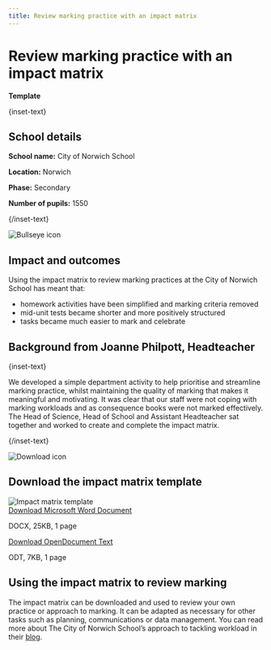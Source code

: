 ```yaml
---
title: Review marking practice with an impact matrix
---
```


# Review marking practice with an impact matrix

<strong class="govuk-tag">Template</strong>

{inset-text}

## School details

**School name:** City of Norwich School

**Location:** Norwich

**Phase:** Secondary

**Number of pupils:** 1550

{/inset-text}

<div class="govuk-grid-row dfe-width-container">
  <div class="govuk-grid-column-full">
    <div class="info-box">
      <div class="info-box__corner">
        <img src="/assets/images/bullseye.svg" alt="Bullseye icon">
      </div>
      <h2 class="govuk-heading-m">
        Impact and outcomes
      </h2>
      <p>
         Using the impact matrix to review marking practices at the City of
         Norwich School has meant that:
        <ul>
          <li>homework activities have been simplified and marking criteria removed</li>
          <li>mid-unit tests became shorter and more positively structured</li>
          <li>tasks became much easier to mark and celebrate</li>
       </ul>
      </p>
    </div>
  </div>
</div>

## Background from Joanne Philpott, Headteacher

{inset-text}

We developed a simple department activity to help prioritise and streamline
marking practice, whilst maintaining the quality of marking that makes it
meaningful and motivating. It was clear that our staff were not coping with
marking workloads and as consequence books were not marked effectively. The Head
of Science, Head of School and Assistant Headteacher sat together and worked to
create and complete the impact matrix.

{/inset-text}

<div class="dfe-width-container govuk-grid-row">
  <div class="govuk-grid-column-full">
    <div class="info-box">
      <div class="info-box__corner">
        <img src="/assets/images/download-icon.svg" alt="Download icon">
      </div>
      <h2 class="govuk-heading-m">
        Download the impact matrix template
      </h2>
      <div class="govuk-grid-row info-box__download-content">
        <div class="govuk-grid-column-one-half">
          <img src="/assets/images/feedback-and-marking--impact-matrix-template.jpg" alt="Impact matrix template" class="dfe-file-preview-image">
        </div>
        <div class="govuk-grid-column-one-half">
          <div class="info-box__content">
             <a class="govuk-body" href="<%= @base_url %>/assets/files/Impact matrix.docx">
              Download Microsoft Word Document
            </a>
            <p>
              DOCX, 25KB, 1 page
            </p>
            <a class="govuk-body" href="<%= @base_url %>/assets/files/Impact matrix.odt">
              Download OpenDocument Text
            </a>
            <p>
              ODT, 7KB, 1 page
            </p>
          </div>
        </div>
      </div>
    </div>
  </div>
</div>

## Using the impact matrix to review marking

The impact matrix can be downloaded and used to review your own practice or
approach to marking. It can be adapted as necessary for other tasks such as
planning, communications or data management. You can read more about The City of
Norwich School’s approach to tackling workload in their
[blog](https://teaching.blog.gov.uk/2018/01/19/using-curriculum-area-development-time-to-reduce-teacher-workload/).
